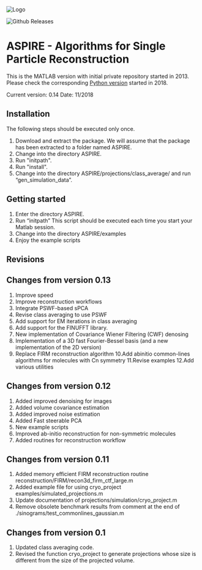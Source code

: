![Logo](http://spr.math.princeton.edu/sites/spr.math.princeton.edu/files/ASPIRE_1.jpg)

![Github Releases](https://img.shields.io/github/downloads/PrincetonUniversity/aspire/total.svg?style=plastic)

# ASPIRE - Algorithms for Single Particle Reconstruction

This is the MATLAB version with initial private repository started in 2013. Please check the corresponding 
[Python version](https://github.com/ComputationalCryoEM/ASPIRE-Python) started in 2018.

Current version: 0.14
Date: 11/2018

Installation
------------
The following steps should be executed only once.
1. Download and extract the package.
   We will assume that the package has been extracted to a folder named ASPIRE.
2. Change into the directory ASPIRE.
3. Run "initpath".
4. Run "install".
5. Change into the directory ASPIRE/projections/class_average/ and run “gen_simulation_data”.


Getting started
---------------
1. Enter the directory ASPIRE.
2. Run “initpath”
    This script should be executed each time you start your Matlab session.
3. Change into the directory ASPIRE/examples
4. Enjoy the example scripts


Revisions
---------

## Changes from version 0.13
1. Improve speed
2. Improve reconstruction workflows
3. Integrate PSWF-based sPCA
4. Revise class averaging to use PSWF 
5. Add support for EM iterations in class averaging
6. Add support for the FINUFFT library.
7. New implementation of Covariance Wiener Filtering (CWF) denosing
8. Implementation of a 3D fast Fourier-Bessel basis (and a new implementation of the 2D version)
9. Replace FIRM reconstruction algorithm
10.Add abinitio common-lines algorithms for molecules with Cn symmetry
11.Revise examples
12.Add various utilities


## Changes from version 0.12
1. Added improved denoising for images
2. Added volume covariance estimation
3. Added improved noise estimation
4. Added Fast steerable PCA
5. New example scripts
6. Improved ab-initio reconstruction for non-symmetric molecules
7. Added routines for reconstruction workflow


## Changes from version 0.11
1. 	Added memory efficient FIRM reconstruction routine reconstruction/FIRM/recon3d_firm_ctf_large.m 
2.	Added example file for using cryo_project examples/simulated_projections.m
3.	Update documentation of projections/simulation/cryo_project.m
4. 	Remove obsolete benchmark results from comment at the end of  ./sinograms/test_commonlines_gaussian.m


## Changes from version 0.1
1.	Updated class averaging code.
2.	Revised the function cryo_project to generate projections whose size is different from the size of the projected volume.



 


